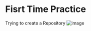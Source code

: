 # Fisrt Time Practice
Trying to create a Repository
![image](https://tse1.mm.bing.net/th?id=OIP.y7m_fUXXBqXo7FraRGiWxAHaEq&pid=Api&P=0&h=180)
